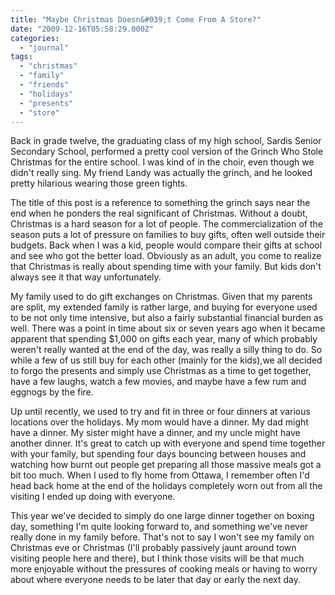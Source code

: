 ```yaml
---
title: "Maybe Christmas Doesn&#039;t Come From A Store?"
date: "2009-12-16T05:58:29.000Z"
categories: 
  - "journal"
tags: 
  - "christmas"
  - "family"
  - "friends"
  - "holidays"
  - "presents"
  - "store"
---
```


Back in grade twelve, the graduating class of my high school, Sardis Senior Secondary School, performed a pretty cool version of the Grinch Who Stole Christmas for the entire school. I was kind of in the choir, even though we didn't really sing. My friend Landy was actually the grinch, and he looked pretty hilarious wearing those green tights.

The title of this post is a reference to something the grinch says near the end when he ponders the real significant of Christmas. Without a doubt, Christmas is a hard season for a lot of people. The commercialization of the season puts a lot of pressure on families to buy gifts, often well outside their budgets. Back when I was a kid, people would compare their gifts at school and see who got the better load. Obviously as an adult, you come to realize that Christmas is really about spending time with your family. But kids don't always see it that way unfortunately.

My family used to do gift exchanges on Christmas. Given that my parents are split, my extended family is rather large, and buying for everyone used to be not only time intensive, but also a fairly substantial financial burden as well. There was a point in time about six or seven years ago when it became apparent that spending $1,000 on gifts each year, many of which probably weren't really wanted at the end of the day, was really a silly thing to do. So while a few of us still buy for each other (mainly for the kids),we all decided to forgo the presents and simply use Christmas as a time to get together, have a few laughs, watch a few movies, and maybe have a few rum and eggnogs by the fire.

Up until recently, we used to try and fit in three or four dinners at various locations over the holidays. My mom would have a dinner. My dad might have a dinner. My sister might have a dinner, and my uncle might have another dinner. It's great to catch up with everyone and spend time together with your family, but spending four days bouncing between houses and watching how burnt out people get preparing all those massive meals got a bit too much. When I used to fly home from Ottawa, I remember often I'd head back home at the end of the holidays completely worn out from all the visiting I ended up doing with everyone.

This year we've decided to simply do one large dinner together on boxing day, something I'm quite looking forward to, and something we've never really done in my family before. That's not to say I won't see my family on Christmas eve or Christmas (I'll probably passively jaunt around town visiting people here and there), but I think those visits will be that much more enjoyable without the pressures of cooking meals or having to worry about where everyone needs to be later that day or early the next day.
